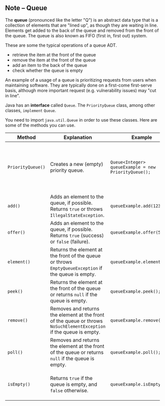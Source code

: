 ## Note – Queue

The **queue** (pronounced like the letter "Q") is an abstract data type that is a collection of elements that are "lined up", as though they are waiting in line. Elements get added to the back of the queue and removed from the front of the queue. The queue is also known as FIFO (first in, first out) system. 

These are some the typical operations of a queue ADT.

* retrieve the item at the front of the queue
* remove the item at the front of the queue
* add an item to the back of the queue
* check whether the queue is empty

An example of a usage of a queue is prioritizing requests from users when maintaining software. They are typically done on a first-come first-serve basis, although more important request (e.g. vulnerability issues) may "cut in line". 

Java has an **interface** called `Queue`. The `PriorityQueue` class, among other classes, `implement` `Queue`.

You need to import `java.util.Queue` in order to use these classes. Here are some of the methods you can use. 

| Method | Explanation | Example | Explanation |
| --- | --- | --- | --- |
| `PriorityQueue()` | Creates a new (empty) priority queue. | `Queue<Integer> queueExample = new PriorityQueue();` | Creates a new priority queue of integers called `queueExample`. It is initialized to the empty queue. |
| `add()` | Adds an element to the queue, if possible. Returns `true` or throws `IllegalStateException`. | `queueExample.add(1234);` | Adds `1234` to the top of `queueExample`. |
| `offer()` | Adds an element to the queue, if possible. Returns `true` (success) or `false` (failure).| `queueExample.offer(5678);` | Adds `5678` to the top of `queueExample`. | | 
| `element()` | Returns the element at the front of the queue or throws `EmptyQueueException` if the queue is empty. | `queueExample.element();` | Returns `5678`. |
| `peek()` | Returns the element at the front of the queue or returns `null` if the queue is empty. | `queueExample.peek();` | Returns `5678`. |
| `remove()` | Removes and returns the element at the front of the queue or throws `NoSuchElementException` if the queue is empty. | `queueExample.remove();` | Removes `5678`. Now, `queueExample` contains only `1234`. | 
| `poll()` | Removes and returns the element at the front of the queue or returns `null` if the queue is empty. | `queueExample.poll();` | `Removes 1234`. Now, queueExample is empty again. |
| `isEmpty()` | Returns `true` if the queue is empty, and `false` otherwise. | `queueExample.isEmpty()` | Returns `true`, since `queueExample` is currently empty. |


